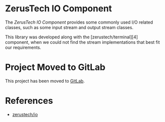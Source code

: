 # ZerusTech IO Component
The *ZerusTech IO Component* provides some commonly used I/O related classes,
such as some input stream and output stream classes.

This library was developed along with the [zerustech/terminal][4] component, when we
could not find the stream implementations that best fit our requirements.

# Project Moved to GitLab
This project has been moved to [GitLab][1].

# References
* [zerustech/io][1]

[1]:  https://gitlab.com/zerustech/io "zerustech/io"

